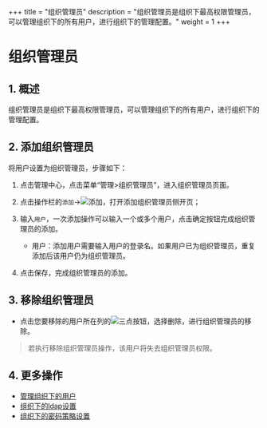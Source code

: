 +++
title = "组织管理员"
description = "组织管理员是组织下最高权限管理员，可以管理组织下的所有用户，进行组织下的管理配置。"
weight = 1
+++

# 组织管理员

## 1. 概述

组织管理员是组织下最高权限管理员，可以管理组织下的所有用户，进行组织下的管理配置。


## 2. 添加组织管理员

将用户设置为组织管理员，步骤如下：

1. 点击管理中心，点击菜单“管理>组织管理员”，进入组织管理员页面。
2. 点击操作栏的`添加`→![添加](/docs/user-guide/manager-guide/image/add-org-admin.png)，打开添加组织管理员侧开页；

3. 输入`用户`，一次添加操作可以输入一个或多个用户，点击确定按钮完成组织管理员的添加。
    - 用户：添加用户需要输入用户的登录名。如果用户已为组织管理员，重复添加后该用户仍为组织管理员。
4. 点击保存，完成组织管理员的添加。


## 3. 移除组织管理员

- 点击您要移除的用户所在列的![三点](/docs/user-guide/manager-guide/image/more-vert.png)按钮，选择删除，进行组织管理员的移除。

<blockquote class="warning">
         若执行移除组织管理员操作，该用户将失去组织管理员权限。
      </blockquote>

## 4. 更多操作

- [管理组织下的用户](../org-user)
- [组织下的ldap设置](../setting/#ldap)
- [组织下的密码策略设置](../safe)



